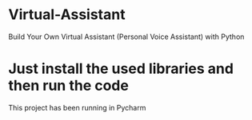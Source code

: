 # Virtual-Assistant
Build Your Own Virtual Assistant (Personal Voice Assistant) with Python

# Just install the used libraries and then run the code
This project has been running in Pycharm
